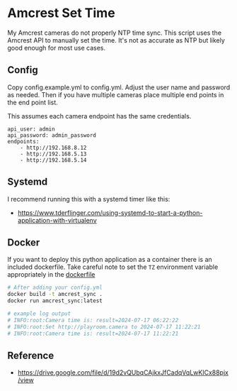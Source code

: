 # Amcrest Set Time
My Amcrest cameras do not properly NTP time sync. This script uses the Amcrest API to
manually set the time. It's not as accurate as NTP but likely good enough for most use
cases. 

## Config
Copy config.example.yml to config.yml. Adjust the user name and password as needed. Then
if you have multiple cameras place multiple end points in the end point list.

This assumes each camera endpoint has the same credentials. 

```
api_user: admin
api_password: admin_password
endpoints:
    - http://192.168.8.12
    - http://192.168.5.13
    - http://192.168.5.14
```

## Systemd
I recommend running this with a systemd timer like this:
- https://www.tderflinger.com/using-systemd-to-start-a-python-application-with-virtualenv

## Docker
If you want to deploy this python application as a container there is an included dockerfile. Take careful note to set the `TZ` environment variable appropriately in the [dockerfile](./dockerfile#L3)

```bash
# After adding your config.yml
docker build -t amcrest_sync .
docker run amcrest_sync:latest

# example log output
# INFO:root:Camera time is: result=2024-07-17 06:22:22
# INFO:root:Set http://playroom.camera to 2024-07-17 11:22:21
# INFO:root:Camera time is: result=2024-07-17 11:22:21
```

## Reference 
- https://drive.google.com/file/d/19d2vQUbqCAjkxJfCadqVqLwKICx88pjx/view
